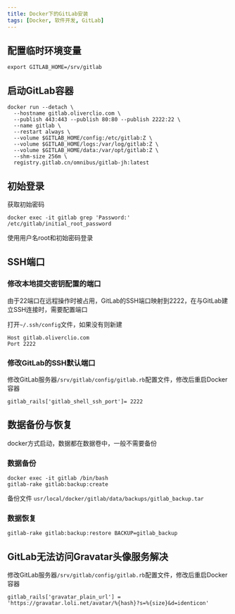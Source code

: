 ```yaml
---
title: Docker下的GitLab安装
tags: [Docker, 软件开发, GitLab]
---
```


## 配置临时环境变量

```shell
export GITLAB_HOME=/srv/gitlab
```

## 启动GitLab容器

```
docker run --detach \
  --hostname gitlab.oliverclio.com \
  --publish 443:443 --publish 80:80 --publish 2222:22 \
  --name gitlab \
  --restart always \
  --volume $GITLAB_HOME/config:/etc/gitlab:Z \
  --volume $GITLAB_HOME/logs:/var/log/gitlab:Z \
  --volume $GITLAB_HOME/data:/var/opt/gitlab:Z \
  --shm-size 256m \
  registry.gitlab.cn/omnibus/gitlab-jh:latest
```



## 初始登录

获取初始密码

```
docker exec -it gitlab grep 'Password:' /etc/gitlab/initial_root_password
```

使用用户名root和初始密码登录



## SSH端口

### 修改本地提交密钥配置的端口

由于22端口在远程操作时被占用，GitLab的SSH端口映射到2222，在与GitLab建立SSH连接时，需要配置端口

打开`~/.ssh/config`文件，如果没有则新建

```
Host gitlab.oliverclio.com
Port 2222
```

### 修改GitLab的SSH默认端口

修改GitLab服务器`/srv/gitlab/config/gitlab.rb`配置文件，修改后重启Docker容器

```
gitlab_rails['gitlab_shell_ssh_port']= 2222
```



## 数据备份与恢复

docker方式启动，数据都在数据卷中，一般不需要备份

### 数据备份

```
docker exec -it gitlab /bin/bash
gitlab-rake gitlab:backup:create
```

备份文件 `usr/local/docker/gitlab/data/backups/gitlab_backup.tar`

### 数据恢复

```
gitlab-rake gitlab:backup:restore BACKUP=gitlab_backup
```



## GitLab无法访问Gravatar头像服务解决

修改GitLab服务器`/srv/gitlab/config/gitlab.rb`配置文件，修改后重启Docker容器

```
gitlab_rails['gravatar_plain_url'] = 'https://gravatar.loli.net/avatar/%{hash}?s=%{size}&d=identicon'
```
